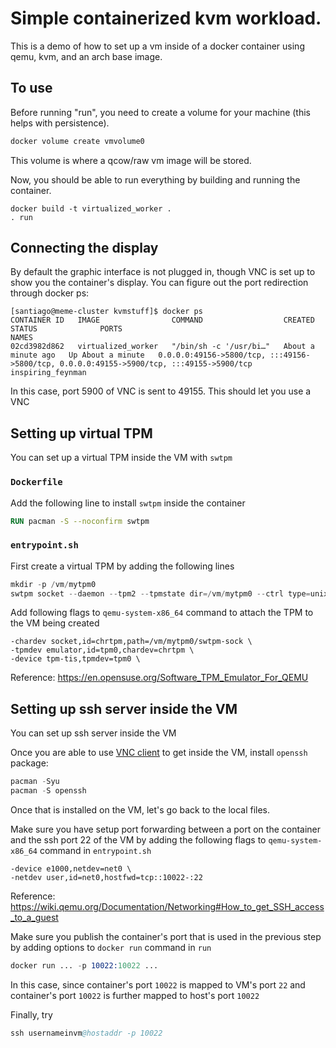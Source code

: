 # Simple containerized kvm workload.

This is a demo of how to set up a vm inside of a docker container using qemu,
kvm, and an arch base image.

## To use

Before running "run", you need to create a volume for your machine (this helps with persistence).

```bash
docker volume create vmvolume0
```

This volume is where a qcow/raw vm image will be stored.

Now, you should be able to run everything by building and running the container.

```
docker build -t virtualized_worker .
. run
```

## Connecting the display

By default the graphic interface is not plugged in, though VNC is set up to
show you the container's display. You can figure out the port redirection through docker ps:

```
[santiago@meme-cluster kvmstuff]$ docker ps
CONTAINER ID   IMAGE                COMMAND                  CREATED              STATUS              PORTS                                                                                      NAMES
02cd3982d862   virtualized_worker   "/bin/sh -c '/usr/bi…"   About a minute ago   Up About a minute   0.0.0.0:49156->5800/tcp, :::49156->5800/tcp, 0.0.0.0:49155->5900/tcp, :::49155->5900/tcp   inspiring_feynman
```

In this case, port 5900 of VNC is sent to 49155. This should let you use a VNC

## Setting up virtual TPM

You can set up a virtual TPM inside the VM with `swtpm`

### `Dockerfile`

Add the following line to install `swtpm` inside the container

```Dockerfile
RUN pacman -S --noconfirm swtpm
```

### `entrypoint.sh`

First create a virtual TPM by adding the following lines

```s
mkdir -p /vm/mytpm0
swtpm socket --daemon --tpm2 --tpmstate dir=/vm/mytpm0 --ctrl type=unixio,path=/vm/mytpm0/swtpm-sock --log level=20
```

Add following flags to `qemu-system-x86_64` command to attach the TPM to the VM being created

```
-chardev socket,id=chrtpm,path=/vm/mytpm0/swtpm-sock \
-tpmdev emulator,id=tpm0,chardev=chrtpm \
-device tpm-tis,tpmdev=tpm0 \
```

Reference: https://en.opensuse.org/Software_TPM_Emulator_For_QEMU


## Setting up ssh server inside the VM

You can set up ssh server inside the VM

Once you are able to use [VNC client](#connecting-the-display) to get inside the VM, install `openssh` package:

```s
pacman -Syu
pacman -S openssh
```

Once that is installed on the VM, let's go back to the local files.

Make sure you have setup port forwarding between a port on the container and the ssh 
port 22 of the VM by adding the following flags to `qemu-system-x86_64` command in `entrypoint.sh`

```
-device e1000,netdev=net0 \
-netdev user,id=net0,hostfwd=tcp::10022-:22
```

Reference: https://wiki.qemu.org/Documentation/Networking#How_to_get_SSH_access_to_a_guest

Make sure you publish the container's port that is used in the previous step by adding 
options to `docker run` command in `run`

```s
docker run ... -p 10022:10022 ...
```

In this case, since container's port `10022` is mapped to VM's port `22` and container's port 
`10022` is further mapped to host's port `10022`

Finally, try

```s
ssh usernameinvm@hostaddr -p 10022
```
